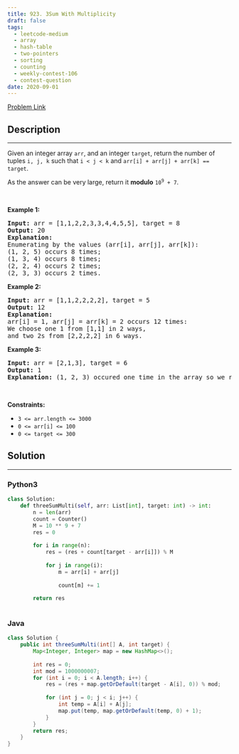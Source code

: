 ```yaml
---
title: 923. 3Sum With Multiplicity
draft: false
tags: 
  - leetcode-medium
  - array
  - hash-table
  - two-pointers
  - sorting
  - counting
  - weekly-contest-106
  - contest-question
date: 2020-09-01
---
```


[Problem Link](https://leetcode.com/problems/3sum-with-multiplicity/)

## Description

---
<p>Given an integer array <code>arr</code>, and an integer <code>target</code>, return the number of tuples <code>i, j, k</code> such that <code>i &lt; j &lt; k</code> and <code>arr[i] + arr[j] + arr[k] == target</code>.</p>

<p>As the answer can be very large, return it <strong>modulo</strong> <code>10<sup>9</sup> + 7</code>.</p>

<p>&nbsp;</p>
<p><strong class="example">Example 1:</strong></p>

<pre>
<strong>Input:</strong> arr = [1,1,2,2,3,3,4,4,5,5], target = 8
<strong>Output:</strong> 20
<strong>Explanation: </strong>
Enumerating by the values (arr[i], arr[j], arr[k]):
(1, 2, 5) occurs 8 times;
(1, 3, 4) occurs 8 times;
(2, 2, 4) occurs 2 times;
(2, 3, 3) occurs 2 times.
</pre>

<p><strong class="example">Example 2:</strong></p>

<pre>
<strong>Input:</strong> arr = [1,1,2,2,2,2], target = 5
<strong>Output:</strong> 12
<strong>Explanation: </strong>
arr[i] = 1, arr[j] = arr[k] = 2 occurs 12 times:
We choose one 1 from [1,1] in 2 ways,
and two 2s from [2,2,2,2] in 6 ways.
</pre>

<p><strong class="example">Example 3:</strong></p>

<pre>
<strong>Input:</strong> arr = [2,1,3], target = 6
<strong>Output:</strong> 1
<strong>Explanation:</strong> (1, 2, 3) occured one time in the array so we return 1.
</pre>

<p>&nbsp;</p>
<p><strong>Constraints:</strong></p>

<ul>
	<li><code>3 &lt;= arr.length &lt;= 3000</code></li>
	<li><code>0 &lt;= arr[i] &lt;= 100</code></li>
	<li><code>0 &lt;= target &lt;= 300</code></li>
</ul>


## Solution

---
### Python3
``` py title='3sum-with-multiplicity'
class Solution:
    def threeSumMulti(self, arr: List[int], target: int) -> int:
        n = len(arr)
        count = Counter()
        M = 10 ** 9 + 7
        res = 0
        
        for i in range(n):
            res = (res + count[target - arr[i]]) % M
            
            for j in range(i):
                m = arr[i] + arr[j]
                
                count[m] += 1
        
        return res
        
```
### Java
``` java title='3sum-with-multiplicity'
class Solution {
    public int threeSumMulti(int[] A, int target) {
        Map<Integer, Integer> map = new HashMap<>();
        
        int res = 0;
        int mod = 1000000007;
        for (int i = 0; i < A.length; i++) {
            res = (res + map.getOrDefault(target - A[i], 0)) % mod;
            
            for (int j = 0; j < i; j++) {
                int temp = A[i] + A[j];
                map.put(temp, map.getOrDefault(temp, 0) + 1);
            }
        }
        return res;
    }
}
```

